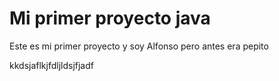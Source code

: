 # Mi primer proyecto java

Este es mi primer proyecto
y soy Alfonso
pero antes era pepito

kkdsjaflkjfdljldsjfjadf
